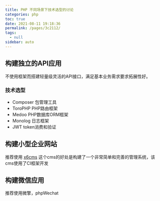 ```yaml
---
title: PHP 不同场景下技术选型的讨论
categories: php
toc: true
date: 2021-08-11 19:18:36
permalink: /pages/3c2112/
tags: 
  - null
sidebar: auto
---
```



## 构建独立的API应用

不使用框架而搭建轻量级灵活的API接口，满足基本业务需求要求拓展性好。

### 技术选型

- Composer 包管理工具
- ToroPHP PHP路由框架
- Medoo PHP数据库ORM框架
- Monolog 日志框架
- JWT token消费和验证

## 构建小型企业网站

推荐使用 [x6cms](http://www.x6cms.com/) 这个cms的好处是构建了一个非常简单和完善的管理系统，该cms使用了CI框架开发

## 构建微信应用

推荐使用微擎，phpWechat
